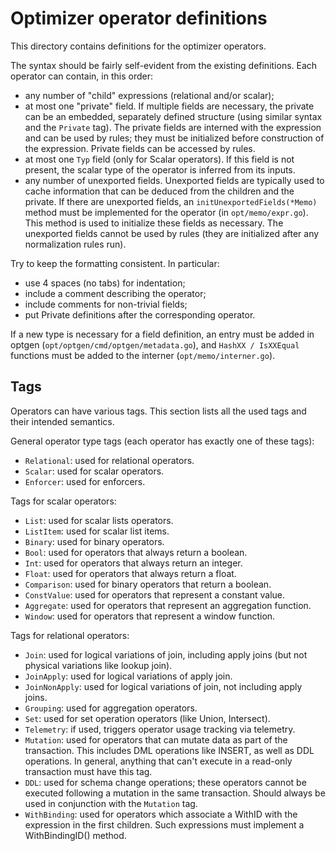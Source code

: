Optimizer operator definitions
==============================

This directory contains definitions for the optimizer operators.

The syntax should be fairly self-evident from the existing definitions. Each
operator can contain, in this order:
 - any number of "child" expressions (relational and/or scalar);
 - at most one "private" field. If multiple fields are necessary, the private
   can be an embedded, separately defined structure (using similar syntax and
   the `Private` tag). The private fields are interned with the expression and
   can be used by rules; they must be initialized before construction of the
   expression. Private fields can be accessed by rules.
 - at most one `Typ` field (only for Scalar operators). If this field is not
   present, the scalar type of the operator is inferred from its inputs.
 - any number of unexported fields. Unexported fields are typically used to
   cache information that can be deduced from the children and the private. If
   there are unexported fields, an `initUnexportedFields(*Memo)` method must be
   implemented for the operator (in `opt/memo/expr.go`). This method is used to
   initialize these fields as necessary. The unexported fields cannot be used by
   rules (they are initialized after any normalization rules run).

Try to keep the formatting consistent. In particular:
 - use 4 spaces (no tabs) for indentation;
 - include a comment describing the operator;
 - include comments for non-trivial fields;
 - put Private definitions after the corresponding operator.

If a new type is necessary for a field definition, an entry must be added in
optgen (`opt/optgen/cmd/optgen/metadata.go`), and `HashXX / IsXXEqual` functions
must be added to the interner (`opt/memo/interner.go`).

## Tags

Operators can have various tags. This section lists all the used tags and their
intended semantics.

General operator type tags (each operator has exactly one of these tags):
 - `Relational`: used for relational operators.
 - `Scalar`: used for scalar operators.
 - `Enforcer`: used for enforcers.

Tags for scalar operators:
 - `List`: used for scalar lists operators.
 - `ListItem`: used for scalar list items.
 - `Binary`: used for binary operators.
 - `Bool`: used for operators that always return a boolean.
 - `Int`: used for operators that always return an integer.
 - `Float`: used for operators that always return a float.
 - `Comparison`: used for binary operators that return a boolean.
 - `ConstValue`: used for operators that represent a constant value.
 - `Aggregate`: used for operators that represent an aggregation function.
 - `Window`: used for operators that represent a window function.

Tags for relational operators:
 - `Join`: used for logical variations of join, including apply joins (but not
   physical variations like lookup join).
 - `JoinApply`: used for logical variations of apply join.
 - `JoinNonApply`: used for logical variations of join, not including apply
   joins.
 - `Grouping`: used for aggregation operators.
 - `Set`: used for set operation operators (like Union, Intersect).
 - `Telemetry`: if used, triggers operator usage tracking via telemetry.
 - `Mutation`: used for operators that can mutate data as part of the
   transaction. This includes DML operations like INSERT, as well as DDL
   operations. In general, anything that can't execute in a read-only
   transaction must have this tag.
 - `DDL`: used for schema change operations; these operators cannot be executed
   following a mutation in the same transaction. Should always be used in
   conjunction with the `Mutation` tag.
 - `WithBinding`: used for operators which associate a WithID with the
   expression in the first children. Such expressions must implement a
   WithBindingID() method.

